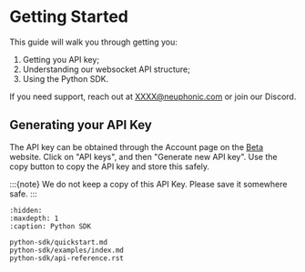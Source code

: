 # Getting Started

This guide will walk you through getting you:
1. Getting you API key;
2. Understanding our websocket API structure;
3. Using the Python SDK.

If you need support, reach out at XXXX@neuphonic.com or join our Discord.

## Generating your API Key
The API key can be obtained through the Account page on the [Beta](https://beta.neuphonic.com/) website.
Click on "API keys", and then "Generate new API key".
Use the copy button to copy the API key and store this safely.

:::{note}
We do not keep a copy of this API Key. Please save it somewhere safe.
:::


```{toctree}
:hidden:
:maxdepth: 1
:caption: Python SDK

python-sdk/quickstart.md
python-sdk/examples/index.md
python-sdk/api-reference.rst
```
